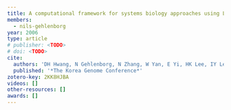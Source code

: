 ```yaml
---
title: A computational framework for systems biology approaches using LC-MS based comparative proteomics
members:
  - nils-gehlenborg
year: 2006
type: article
# publisher: <TODO>
# doi: <TODO>
cite:
  authors: 'DH Hwang, N Gehlenborg, N Zhang, W Yan, E Yi, HK Lee, IY Lee, R Aebersold, L Hood'
  published: '*The Korea Genome Conference*'
zotero-key: 2KK8HJBA
videos: []
other-resources: []
awards: []
---
```


